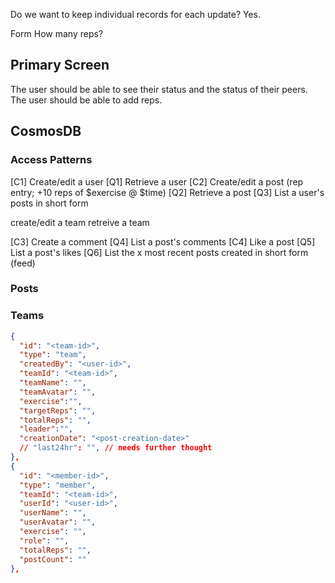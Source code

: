 Do we want to keep individual records for each update? Yes.

Form
How many reps?

## Primary Screen

The user should be able to see their status and the status of their peers.
The user should be able to add reps.

## CosmosDB

### Access Patterns

[C1] Create/edit a user
[Q1] Retrieve a user
[C2] Create/edit a post (rep entry; +10 reps of $exercise @ $time)
[Q2] Retrieve a post
[Q3] List a user's posts in short form

create/edit a team
retreive a team

[C3] Create a comment
[Q4] List a post's comments
[C4] Like a post
[Q5] List a post's likes
[Q6] List the x most recent posts created in short form (feed)

### Posts

### Teams

```json
{
  "id": "<team-id>",
  "type": "team",
  "createdBy": "<user-id>",
  "teamId": "<team-id>",
  "teamName": "",
  "teamAvatar": "",
  "exercise":"",
  "targetReps": "",
  "totalReps": "",
  "leader":"",
  "creationDate": "<post-creation-date>"
  // "last24hr": "", // needs further thought
},
{
  "id": "<member-id>",
  "type": "member",
  "teamId": "<team-id>",
  "userId": "<user-id>",
  "userName": "",
  "userAvatar": "",
  "exercise": "",
  "role": "",
  "totalReps": "",
  "postCount": ""
},
```
